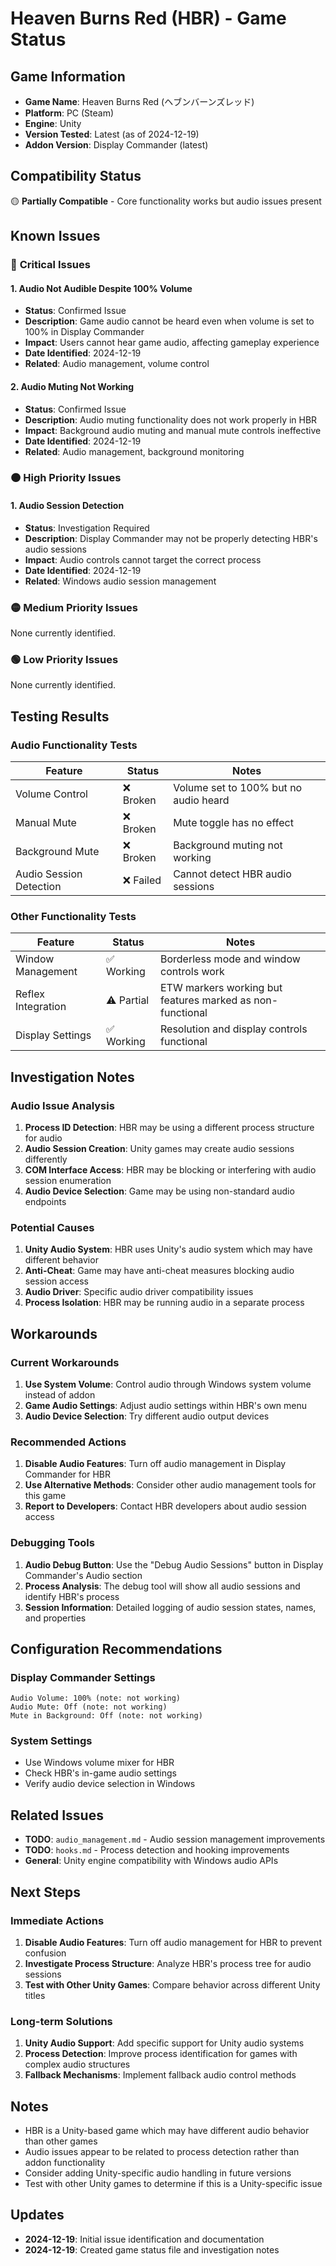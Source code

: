 # Heaven Burns Red (HBR) - Game Status

## Game Information

- **Game Name**: Heaven Burns Red (ヘブンバーンズレッド)
- **Platform**: PC (Steam)
- **Engine**: Unity
- **Version Tested**: Latest (as of 2024-12-19)
- **Addon Version**: Display Commander (latest)

## Compatibility Status

🟡 **Partially Compatible** - Core functionality works but audio issues present

## Known Issues

### 🔴 **Critical Issues**

#### 1. Audio Not Audible Despite 100% Volume
- **Status**: Confirmed Issue
- **Description**: Game audio cannot be heard even when volume is set to 100% in Display Commander
- **Impact**: Users cannot hear game audio, affecting gameplay experience
- **Date Identified**: 2024-12-19
- **Related**: Audio management, volume control

#### 2. Audio Muting Not Working
- **Status**: Confirmed Issue
- **Description**: Audio muting functionality does not work properly in HBR
- **Impact**: Background audio muting and manual mute controls ineffective
- **Date Identified**: 2024-12-19
- **Related**: Audio management, background monitoring

### 🟠 **High Priority Issues**

#### 1. Audio Session Detection
- **Status**: Investigation Required
- **Description**: Display Commander may not be properly detecting HBR's audio sessions
- **Impact**: Audio controls cannot target the correct process
- **Date Identified**: 2024-12-19
- **Related**: Windows audio session management

### 🟡 **Medium Priority Issues**

None currently identified.

### 🟢 **Low Priority Issues**

None currently identified.

## Testing Results

### Audio Functionality Tests

| Feature | Status | Notes |
|---------|--------|-------|
| Volume Control | ❌ Broken | Volume set to 100% but no audio heard |
| Manual Mute | ❌ Broken | Mute toggle has no effect |
| Background Mute | ❌ Broken | Background muting not working |
| Audio Session Detection | ❌ Failed | Cannot detect HBR audio sessions |

### Other Functionality Tests

| Feature | Status | Notes |
|---------|--------|-------|
| Window Management | ✅ Working | Borderless mode and window controls work |
| Reflex Integration | ⚠️ Partial | ETW markers working but features marked as non-functional |
| Display Settings | ✅ Working | Resolution and display controls functional |

## Investigation Notes

### Audio Issue Analysis

1. **Process ID Detection**: HBR may be using a different process structure for audio
2. **Audio Session Creation**: Unity games may create audio sessions differently
3. **COM Interface Access**: HBR may be blocking or interfering with audio session enumeration
4. **Audio Device Selection**: Game may be using non-standard audio endpoints

### Potential Causes

1. **Unity Audio System**: HBR uses Unity's audio system which may have different behavior
2. **Anti-Cheat**: Game may have anti-cheat measures blocking audio session access
3. **Audio Driver**: Specific audio driver compatibility issues
4. **Process Isolation**: HBR may be running audio in a separate process

## Workarounds

### Current Workarounds

1. **Use System Volume**: Control audio through Windows system volume instead of addon
2. **Game Audio Settings**: Adjust audio settings within HBR's own menu
3. **Audio Device Selection**: Try different audio output devices

### Recommended Actions

1. **Disable Audio Features**: Turn off audio management in Display Commander for HBR
2. **Use Alternative Methods**: Consider other audio management tools for this game
3. **Report to Developers**: Contact HBR developers about audio session access

### Debugging Tools

1. **Audio Debug Button**: Use the "Debug Audio Sessions" button in Display Commander's Audio section
2. **Process Analysis**: The debug tool will show all audio sessions and identify HBR's process
3. **Session Information**: Detailed logging of audio session states, names, and properties

## Configuration Recommendations

### Display Commander Settings

```
Audio Volume: 100% (note: not working)
Audio Mute: Off (note: not working)
Mute in Background: Off (note: not working)
```

### System Settings

- Use Windows volume mixer for HBR
- Check HBR's in-game audio settings
- Verify audio device selection in Windows

## Related Issues

- **TODO**: `audio_management.md` - Audio session management improvements
- **TODO**: `hooks.md` - Process detection and hooking improvements
- **General**: Unity engine compatibility with Windows audio APIs

## Next Steps

### Immediate Actions

1. **Disable Audio Features**: Turn off audio management for HBR to prevent confusion
2. **Investigate Process Structure**: Analyze HBR's process tree for audio sessions
3. **Test with Other Unity Games**: Compare behavior across different Unity titles

### Long-term Solutions

1. **Unity Audio Support**: Add specific support for Unity audio systems
2. **Process Detection**: Improve process identification for games with complex audio structures
3. **Fallback Mechanisms**: Implement fallback audio control methods

## Notes

- HBR is a Unity-based game which may have different audio behavior than other games
- Audio issues appear to be related to process detection rather than addon functionality
- Consider adding Unity-specific audio handling in future versions
- Test with other Unity games to determine if this is a Unity-specific issue

## Updates

- **2024-12-19**: Initial issue identification and documentation
- **2024-12-19**: Created game status file and investigation notes
